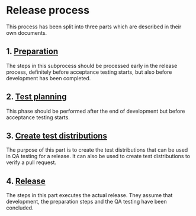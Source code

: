 Release process
===============

This process has been split into three parts which are described in their own
documents.

## 1. [Preparation]

The steps in this subprocess should be processed early in the release
process, definitely before acceptance testing starts, but also before
development has been completed.


## 2. [Test planning]

This phase should be performed after the end of development but before
acceptance testing starts.


## 3. [Create test distributions]

The purpose of this part is to create the test distributions that can be
used in QA testing for a release. It can also be used to create test
distributions to verify a pull request.


## 4. [Release]

The steps in this part executes the actual release. They assume that
development, the preparation steps and the QA testing have been concluded.


[Create test distributions]: ReleaseProcess-create-test-distribution.md
[Preparation]:               ReleaseProcess-preparation.md
[Release]:                   ReleaseProcess-release.md
[Test planning]:             ReleaseProcess-test-planning.md
